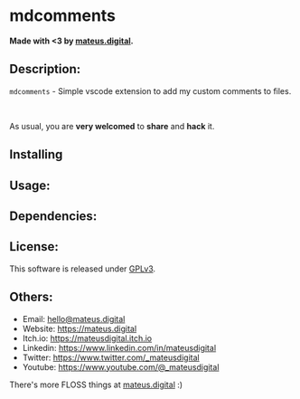 # mdcomments

**Made with <3 by [mateus.digital](https://mateus.digital).**

## Description:

<!-- <p align="center">
    <img style="border-radius: 10px;" src="./resources/readme_game.gif"/>
</p> -->


```mdcomments``` - Simple vscode extension to add my custom comments to files.


<br>

As usual, you are **very welcomed** to **share** and **hack** it.


## Installing

## Usage:

## Dependencies:

## License:

This software is released under [GPLv3](https://www.gnu.org/licenses/gpl-3.0.en.html).


## Others:

- Email: hello@mateus.digital
- Website: https://mateus.digital
- Itch.io: https://mateusdigital.itch.io
- Linkedin: https://www.linkedin.com/in/mateusdigital
- Twitter: https://www.twitter.com/_mateusdigital
- Youtube: https://www.youtube.com/@_mateusdigital

There's more FLOSS things at [mateus.digital](https://mateus.digital) :)
